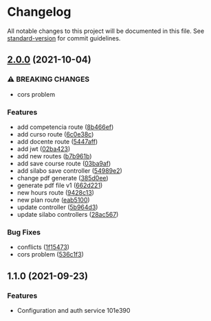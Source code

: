 # Changelog

All notable changes to this project will be documented in this file. See [standard-version](https://github.com/conventional-changelog/standard-version) for commit guidelines.

## [2.0.0](https://github.com/EDGUS1/api-silabo-express/compare/v1.1.0...v2.0.0) (2021-10-04)


### ⚠ BREAKING CHANGES

* cors problem

### Features

* add competencia route ([8b466ef](https://github.com/EDGUS1/api-silabo-express/commit/8b466efb58ff1a07e9cd6ed27170f3d39fa1efe0))
* add curso route ([6c0e38c](https://github.com/EDGUS1/api-silabo-express/commit/6c0e38c5a37d4a2143de397914ac1366662db786))
* add docente  route ([5447aff](https://github.com/EDGUS1/api-silabo-express/commit/5447aff8b7abdc6fa01146d384102e3f9615924b))
* add jwt ([02ba423](https://github.com/EDGUS1/api-silabo-express/commit/02ba423bda7228f26796b7b9d68f015350852078))
* add new routes ([b7b961b](https://github.com/EDGUS1/api-silabo-express/commit/b7b961b1ed9792a8e660805305e0b5b9ca51a68a))
* add save course route ([03ba9af](https://github.com/EDGUS1/api-silabo-express/commit/03ba9af07074322e1933b36dd0cf29d52042c73a))
* add silabo save controller ([54989e2](https://github.com/EDGUS1/api-silabo-express/commit/54989e2a9ab88ed0a4826ba45ac4116c42357a71))
* change pdf generate ([385d0ee](https://github.com/EDGUS1/api-silabo-express/commit/385d0eed9721e3e945f5151e68736a2cbdf745f2))
* generate pdf file v1 ([662d221](https://github.com/EDGUS1/api-silabo-express/commit/662d2210675bfa52d7ffae089eaae441f44724c8))
* new hours route ([9428c13](https://github.com/EDGUS1/api-silabo-express/commit/9428c1393e0d4f0b096c74d7e05a0a508699f7a0))
* new plan route ([eab5100](https://github.com/EDGUS1/api-silabo-express/commit/eab51002c1fb65a9e97c254c624c885c5a243362))
* update controller ([5b964d3](https://github.com/EDGUS1/api-silabo-express/commit/5b964d35c4595f2e838bbac1b0bb2aee1572b824))
* update silabo controllers ([28ac567](https://github.com/EDGUS1/api-silabo-express/commit/28ac5672a1e4d2a5160b68f2215916a495cabe5f))


### Bug Fixes

* conflicts ([1f15473](https://github.com/EDGUS1/api-silabo-express/commit/1f154733b562f6c9f32368939c19e724f7d58cdf))
* cors problem ([536c1f3](https://github.com/EDGUS1/api-silabo-express/commit/536c1f3e04bd9223e09b3f69dc902471f14249e6))

## 1.1.0 (2021-09-23)


### Features

* Configuration and auth service 101e390

